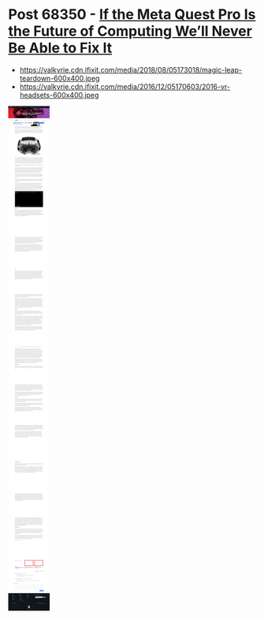 # Post 68350 - [If the Meta Quest Pro Is the Future of Computing We&#8217;ll Never Be Able to Fix It](https://www.ifixit.com/News/68350/if-the-meta-quest-pro-is-the-future-of-computing-well-never-be-able-to-fix-it)

- https://valkyrie.cdn.ifixit.com/media/2018/08/05173018/magic-leap-teardown-600x400.jpeg
- https://valkyrie.cdn.ifixit.com/media/2016/12/05170603/2016-vr-headsets-600x400.jpeg

![screencap](screenshots/212f2fda-d99d-4259-9416-a3e1467b51c8.png)
